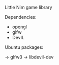 Little Nim game library

Dependencies:

  - opengl
  - glfw
  - DevIL
  
Ubuntu packages:

-> glfw3
-> libdevil-dev
